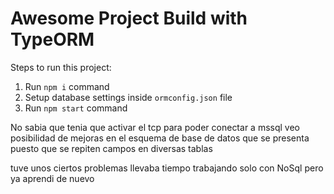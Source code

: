 # Awesome Project Build with TypeORM

Steps to run this project:

1. Run `npm i` command
2. Setup database settings inside `ormconfig.json` file
3. Run `npm start` command


No sabia que tenia que activar el tcp para poder conectar a mssql
veo posibilidad de mejoras en el esquema de base de datos que se presenta
puesto que se repiten campos en diversas tablas

tuve unos ciertos problemas llevaba tiempo trabajando solo con NoSql pero ya aprendi
de nuevo
